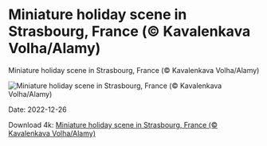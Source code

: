 # Miniature holiday scene in Strasbourg, France (© Kavalenkava Volha/Alamy)

Miniature holiday scene in Strasbourg, France (© Kavalenkava Volha/Alamy)

![Miniature holiday scene in Strasbourg, France (© Kavalenkava Volha/Alamy)](https://bing.com/th?id=OHR.ChristmasSouvenir_EN-US6355954352_UHD.jpg&w=1024&h=576)

Date: 2022-12-26

Download 4k: [Miniature holiday scene in Strasbourg, France (© Kavalenkava Volha/Alamy)](https://bing.com/th?id=OHR.ChristmasSouvenir_EN-US6355954352_UHD.jpg)

